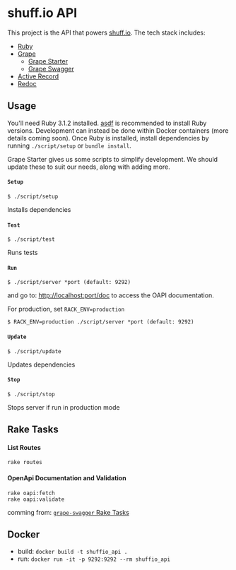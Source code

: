 # shuff.io API

This project is the API that powers [shuff.io](https://shuff.io). The tech stack includes:
 - [Ruby](https://www.ruby-lang.org/en/)
 - [Grape](http://github.com/ruby-grape/grape)
   - [Grape Starter](https://github.com/LeFnord/grape-starter)
   - [Grape Swagger](http://github.com/ruby-grape/grape-swagger)
 - [Active Record](https://github.com/rails/rails/tree/main/activerecord)
 - [Redoc](https://github.com/Redocly/redoc)


## Usage

You'll need Ruby 3.1.2 installed. [asdf](https://github.com/asdf-vm) is recommended to install Ruby versions. Development can instead be done within Docker containers (more details coming soon). Once Ruby is installed, install dependencies by running `./script/setup` or `bundle install`.

Grape Starter gives us some scripts to simplify development. We should update these to suit our needs, along with adding more.

#### `Setup`

```
$ ./script/setup
```

Installs dependencies

#### `Test`

```
$ ./script/test
```

Runs tests

#### `Run`

```
$ ./script/server *port (default: 9292)
```
and go to: [http://localhost:port/doc](http://localhost:9292/doc)
to access the OAPI documentation.

For production, set `RACK_ENV=production`
```
$ RACK_ENV=production ./script/server *port (default: 9292)
```

#### `Update`

```
$ ./script/update
```

Updates dependencies

#### `Stop`

```
$ ./script/stop
```

Stops server if run in production mode

## Rake Tasks

#### List Routes

```
rake routes
```

#### OpenApi Documentation and Validation

```
rake oapi:fetch
rake oapi:validate
```
comming from: [`grape-swagger` Rake Tasks](https://github.com/ruby-grape/grape-swagger#rake-tasks)

## Docker

- build: `docker build -t shuffio_api .`
- run: `docker run -it -p 9292:9292 --rm shuffio_api`
